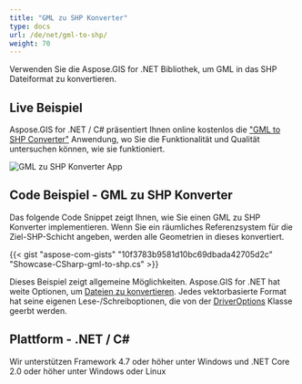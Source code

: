 ```yaml
---
title: "GML zu SHP Konverter"
type: docs
url: /de/net/gml-to-shp/
weight: 70
---
```


Verwenden Sie die Aspose.GIS for .NET Bibliothek, um GML in das SHP Dateiformat zu konvertieren.

## **Live Beispiel**

Aspose.GIS for .NET / C# präsentiert Ihnen online kostenlos die ["GML to SHP Converter"](https://products.aspose.app/gis/conversion/gml-to-shp) Anwendung, wo Sie die Funktionalität und Qualität untersuchen können, wie sie funktioniert.

![GML zu SHP Konverter App](conversion.png)

## **Code Beispiel - GML zu SHP Konverter**

Das folgende Code Snippet zeigt Ihnen, wie Sie einen GML zu SHP Konverter implementieren. Wenn Sie ein räumliches Referenzsystem für die Ziel-SHP-Schicht angeben, werden alle Geometrien in dieses konvertiert. 

{{< gist "aspose-com-gists" "10f3783b9581d10bc69dbada42705d2c" "Showcase-CSharp-gml-to-shp.cs" >}}

Dieses Beispiel zeigt allgemeine Möglichkeiten. Aspose.GIS for .NET hat weite Optionen, um [Dateien zu konvertieren](https://docs.aspose.com/gis/net/vector-layers/). Jedes vektorbasierte Format hat seine eigenen Lese-/Schreiboptionen, die von der [DriverOptions](https://reference.aspose.com/gis/net/aspose.gis/driveroptions) Klasse geerbt werden.

## **Plattform - .NET / C#**

Wir unterstützen Framework 4.7 oder höher unter Windows und .NET Core 2.0 oder höher unter Windows oder Linux
